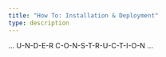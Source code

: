 ```yaml
---
title: "How To: Installation & Deployment"
type: description
---
```


... U-N-D-E-R  C-O-N-S-T-R-U-C-T-I-O-N ...